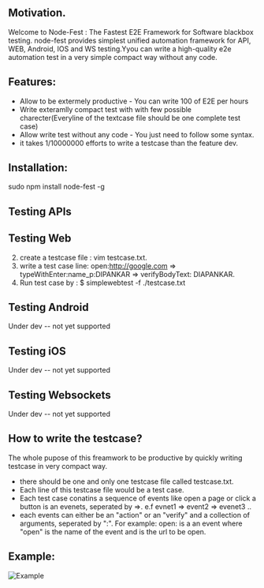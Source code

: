## Motivation.
Welcome to Node-Fest : The Fastest E2E Framework for Software blackbox testing.
node-fest provides simplest unified automation framework for API, WEB, Android, IOS and WS testing.Yyou can write a high-quality e2e automation test in a very simple compact way without any code. 

## Features:
* Allow to be extermely productive - You can write 100 of E2E per hours 
* Write exteramlly compact test with with few possible charecter(Everyline of the textcase file should be one complete test case)
* Allow write test without any code - You just need to follow some syntax.
* it takes 1/10000000 efforts to write a testcase than the feature dev.

## Installation:
sudo npm install node-fest -g

## Testing APIs

## Testing Web
2. create a testcase file : vim testcase.txt.
3. write a test case line: open:http://google.com => typeWithEnter:name_p:DIPANKAR => verifyBodyText: DIAPANKAR.
4. Run test case by : $ simplewebtest -f ./testcase.txt

## Testing Android
Under dev -- not yet supported

## Testing iOS
Under dev -- not yet supported

## Testing Websockets
Under dev -- not yet supported

## How to write the testcase?
The whole pupose of this freamwork to be productive by quickly writing testcase in very compact way. 
- there should be one and only one testcase file called testcase.txt. 
- Each line of this testcase file would be a test case. 
- Each test case conatins a sequence of events like open a page or click a button is an evenets, seperated by =>. e.f evnet1 => event2 => evenet3 ..
- each events can either be an "action" or an "verify" and a collection of arguments, seperated by ":". For example: open:<url> is a an event where "open" is the name of the event and <url> is the url to be open. 
  
## Example:
![Example](https://i.ibb.co/9s5SWWn/Screenshot-2020-07-13-at-02-36-42.png)
